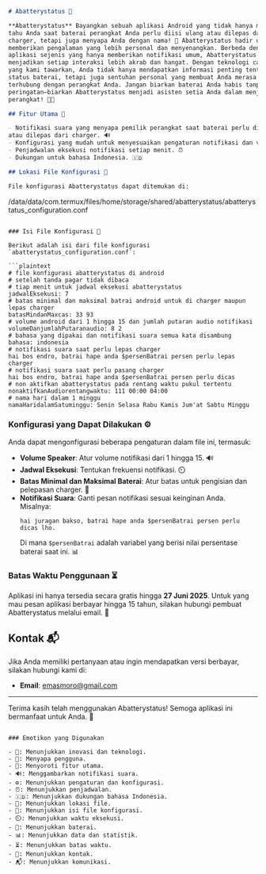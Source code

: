 ```markdown
# Abatterystatus 🚀

**Abatterystatus** Bayangkan sebuah aplikasi Android yang tidak hanya memberi 
tahu Anda saat baterai perangkat Anda perlu diisi ulang atau dilepas dari 
charger, tetapi juga menyapa Anda dengan nama! 🎉 Abatterystatus hadir untuk 
memberikan pengalaman yang lebih personal dan menyenangkan. Berbeda dengan 
aplikasi sejenis yang hanya memberikan notifikasi umum, Abatterystatus 
menjadikan setiap interaksi lebih akrab dan hangat. Dengan teknologi canggih 
yang kami tawarkan, Anda tidak hanya mendapatkan informasi penting tentang 
status baterai, tetapi juga sentuhan personal yang membuat Anda merasa lebih 
terhubung dengan perangkat Anda. Jangan biarkan baterai Anda habis tanpa 
peringatan—biarkan Abatterystatus menjadi asisten setia Anda dalam menjaga daya 
perangkat! 🔋✨

## Fitur Utama 🌟

- Notifikasi suara yang menyapa pemilik perangkat saat baterai perlu diisi ulang 
atau dilepas dari charger. 🔊
- Konfigurasi yang mudah untuk menyesuaikan pengaturan notifikasi dan volume. ⚙️
- Penjadwalan eksekusi notifikasi setiap menit. ⏰
- Dukungan untuk bahasa Indonesia. 🇮🇩

## Lokasi File Konfigurasi 📁

File konfigurasi Abatterystatus dapat ditemukan di:
```
/data/data/com.termux/files/home/storage/shared/abatterystatus/abatterystatus_configuration.conf
```

### Isi File Konfigurasi 📝

Berikut adalah isi dari file konfigurasi `abatterystatus_configuration.conf`:

```plaintext
# file konfigurasi abatterystatus di android
# setelah tanda pagar tidak dibaca
# tiap menit untuk jadwal eksekusi abatterystatus
jadwalEksekusi: 7
# batas minimal dan maksimal batrai android untuk di charger maupun lepas charger
batasMindanMaxcas: 33 93
# volume android dari 1 hingga 15 dan jumlah putaran audio notifikasi
volumeDanjumlahPutaranaudio: 8 2
# bahasa yang dipakai dan notifikasi suara semua kata disambung
bahasa: indonesia
# notifikasi suara saat perlu lepas charger
hai bos endro, batrai hape anda $persenBatrai persen perlu lepas charger
# notifikasi suara saat perlu pasang charger
hai bos endro, batrai hape anda $persenBatrai persen perlu dicas
# non aktifkan abatterystatus pada rentang waktu pukul tertentu
nonaktifkanAudiorentangwaktu: 111 00:00 04:00
# nama hari dalam 1 minggu
namaHaridalamSatuminggu: Senin Selasa Rabu Kamis Jum'at Sabtu Minggu
```

### Konfigurasi yang Dapat Dilakukan ⚙️

Anda dapat mengonfigurasi beberapa pengaturan dalam file ini, termasuk:

- **Volume Speaker**: Atur volume notifikasi dari 1 hingga 15. 🔊
- **Jadwal Eksekusi**: Tentukan frekuensi notifikasi. ⏲️
- **Batas Minimal dan Maksimal Baterai**: Atur batas untuk pengisian dan pelepasan charger. 🔋
- **Notifikasi Suara**: Ganti pesan notifikasi sesuai keinginan Anda. Misalnya:
  ```
  hai juragan bakso, batrai hape anda $persenBatrai persen perlu dicas lho.
  ```
  Di mana `$persenBatrai` adalah variabel yang berisi nilai persentase baterai saat ini. 📊

### Batas Waktu Penggunaan ⏳

Aplikasi ini hanya tersedia secara gratis hingga **27 Juni 2025**. Untuk yang mau pesan aplikasi berbayar hingga 15 tahun, silakan hubungi pembuat Abatterystatus melalui email. 📧

## Kontak 📬

Jika Anda memiliki pertanyaan atau ingin mendapatkan versi berbayar, silakan hubungi kami di:
- **Email**: [emasmoro@gmail.com](mailto:emasmoro@gmail.com)

---

Terima kasih telah menggunakan Abatterystatus! Semoga aplikasi ini bermanfaat untuk Anda. 🎉
```

### Emotikon yang Digunakan

- 🚀: Menunjukkan inovasi dan teknologi.
- 👋: Menyapa pengguna.
- 🌟: Menyoroti fitur utama.
- 🔊: Menggambarkan notifikasi suara.
- ⚙️: Menunjukkan pengaturan dan konfigurasi.
- ⏰: Menunjukkan penjadwalan.
- 🇮🇩: Menunjukkan dukungan bahasa Indonesia.
- 📁: Menunjukkan lokasi file.
- 📝: Menunjukkan isi file konfigurasi.
- ⏲️: Menunjukkan waktu eksekusi.
- 🔋: Menunjukkan baterai.
- 📊: Menunjukkan data dan statistik.
- ⏳: Menunjukkan batas waktu.
- 📧: Menunjukkan kontak.
- 📬: Menunjukkan komunikasi.
